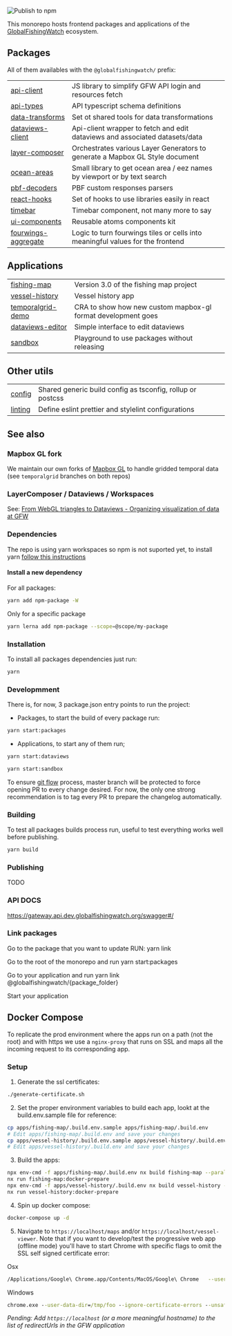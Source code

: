 ![Publish to npm](https://github.com/GlobalFishingWatch/frontend/workflows/Publish%20packages/badge.svg)

This monorepo hosts frontend packages and applications of the <a href="globalfishingwatch.org/">GlobalFishingWatch</a> ecosystem.

## Packages

All of them availables with the `@globalfishingwatch/` prefix:

|                                                     |                                                                                |
| --------------------------------------------------- | ------------------------------------------------------------------------------ |
| [api-client](packages/api-client)                   | JS library to simplify GFW API login and resources fetch                       |
| [api-types](packages/api-types)                     | API typescript schema definitions                                              |
| [data-transforms](packages/data-transforms)         | Set ot shared tools for data transformations                                   |
| [dataviews-client](packages/dataviews-client)       | Api-client wrapper to fetch and edit dataviews and associated datasets/data    |
| [layer-composer](packages/layer-composer)           | Orchestrates various Layer Generators to generate a Mapbox GL Style document   |
| [ocean-areas](packages/ocean-areas)                 | Small library to get ocean area / eez names by viewport or by text search      |
| [pbf-decoders](packages/pbf-decoders)               | PBF custom responses parsers                                                   |
| [react-hooks](packages/react-hooks)                 | Set of hooks to use libraries easily in react                                  |
| [timebar](packages/timebar)                         | Timebar component, not many more to say                                        |
| [ui-components](packages/ui-components)             | Reusable atoms components kit                                                  |
| [fourwings-aggregate](packages/fourwings-aggregate) | Logic to turn fourwings tiles or cells into meaningful values for the frontend |

## Applications

|                                                     |                                                              |
| --------------------------------------------------- | ------------------------------------------------------------ |
| [fishing-map](apps/fishing-map)                     | Version 3.0 of the fishing map project                       |
| [vessel-history](apps/vessel-history)               | Vessel history app                                           |
| [temporalgrid-demo](applications/temporalgrid-demo) | CRA to show how new custom mapbox-gl format development goes |
| [dataviews-editor](applications/dataviews-editor)   | Simple interface to edit dataviews                           |
| [sandbox](applications/sandbox)                     | Playground to use packages without releasing                 |

## Other utils

|                    |                                                            |
| ------------------ | ---------------------------------------------------------- |
| [config](config)   | Shared generic build config as tsconfig, rollup or postcss |
| [linting](linting) | Define eslint prettier and stylelint configurations        |

## See also

### Mapbox GL fork

We maintain our own forks of <a href="https://github.com/GlobalFishingWatch/mapbox-gl-js/">Mapbox GL</a> to handle gridded temporal data (see `temporalgrid` branches on both repos)

### LayerComposer / Dataviews / Workspaces

See: <a href="https://docs.google.com/presentation/d/1LdxRbB491Rjf64C5VVF9oTWwWjFVnN5dzDf1uhxcHY4/edit?ts=5f031be2#slide=id.g807f22e76b_0_78">From WebGL triangles to Dataviews - Organizing visualization of data at GFW</a>

### Dependencies

The repo is using yarn workspaces so npm is not suported yet, to install yarn [follow this instructions](https://classic.yarnpkg.com/en/docs/install/)

#### Install a new dependency

For all packages:

```bash
yarn add npm-package -W
```

Only for a specific package

```bash
yarn lerna add npm-package --scope=@scope/my-package
```

### Installation

To install all packages dependencies just run:

```bash
yarn
```

### Developmment

There is, for now, 3 package.json entry points to run the project:

- Packages, to start the build of every package run:

```bash
yarn start:packages
```

- Applications, to start any of them run;

```bash
yarn start:dataviews
```

```bash
yarn start:sandbox
```

To ensure [git flow](https://guides.github.com/introduction/flow/) process, master branch will be protected to force opening PR to every change desired.
For now, the only one strong recommendation is to tag every PR to prepare the changelog automatically.

### Building

To test all packages builds process run, useful to test everything works well before publishing.

```bash
yarn build
```

### Publishing

TODO

### API DOCS

https://gateway.api.dev.globalfishingwatch.org/swagger#/

### Link packages

Go to the package that you want to update
RUN: yarn link

Go to the root of the monorepo and run
yarn start:packages

Go to your application and run
yarn link @globalfishingwatch/{package_folder}

Start your application

## Docker Compose

To replicate the prod environment where the apps run on a path (not the root) and with https we use a `nginx-proxy` that runs on SSL and maps all the incoming request to its corresponding app.

### Setup

1. Generate the ssl certificates:

```bash
./generate-certificate.sh
```

2. Set the proper environment variables to build each app, lookt at the build.env.sample file for reference:

```bash
cp apps/fishing-map/.build.env.sample apps/fishing-map/.build.env
# Edit apps/fishing-map/.build.env and save your changes
cp apps/vessel-history/.build.env.sample apps/vessel-history/.build.env
# Edit apps/vessel-history/.build.env and save your changes
```

3. Build the apps:

```bash
npx env-cmd -f apps/fishing-map/.build.env nx build fishing-map --parallel
nx run fishing-map:docker-prepare
npx env-cmd -f apps/vessel-history/.build.env nx build vessel-history --parallel
nx run vessel-history:docker-prepare
```

4. Spin up docker compose:

```bash
docker-compose up -d
```

5. Navigate to `https://localhost/maps` and/or `https://localhost/vessel-viewer`. Note that if you want to develop/test the progressive web app (offline mode) you'll have to start Chrome with specific flags to omit the SSL self signed certificate error:

Osx

```bash
/Applications/Google\ Chrome.app/Contents/MacOS/Google\ Chrome   --user-data-dir=/tmp/foo --ignore-certificate-errors --unsafely-treat-insecure-origin-as-secure=https://localhost
```

Windows

```cmd
chrome.exe --user-data-dir=/tmp/foo --ignore-certificate-errors --unsafely-treat-insecure-origin-as-secure=https://localhost/
```

_Pending: Add `https://localhost` (or a more meaningful hostname) to the list of redirectUrls in the GFW application_
